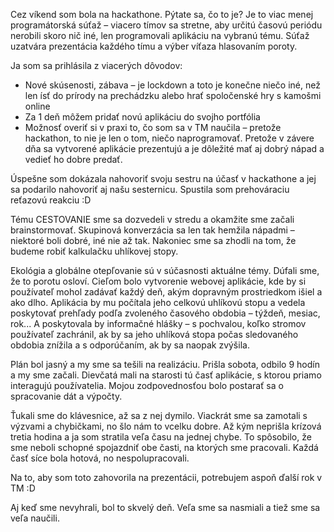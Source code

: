 Cez víkend som bola na hackathone. Pýtate sa, čo to je? Je to viac menej programátorská súťaž – viacero tímov sa stretne, aby určitú časovú periódu nerobili skoro nič iné, len programovali aplikáciu na vybranú tému. Súťaž uzatvára prezentácia každého tímu a výber víťaza hlasovaním poroty.

Ja som sa prihlásila z viacerých dôvodov:
-	Nové skúsenosti, zábava – je lockdown a toto je konečne niečo iné, než len ísť do prírody na prechádzku alebo hrať spoločenské hry s kamošmi online
-	Za 1 deň môžem pridať novú aplikáciu do svojho portfólia
-	Možnosť overiť si v praxi to, čo som sa v TM naučila – pretože hackathon, to nie je len o tom, niečo naprogramovať. Pretože v závere dňa sa vytvorené aplikácie prezentujú a je dôležité mať aj dobrý nápad a vedieť ho dobre predať.

Úspešne som dokázala nahovoriť svoju sestru na účasť v hackathone a jej sa podarilo nahovoriť aj našu sesternicu. Spustila som prehováraciu reťazovú reakciu :D

Tému CESTOVANIE sme sa dozvedeli v stredu a okamžite sme začali brainstormovať. Skupinová konverzácia sa len tak hemžila nápadmi – niektoré boli dobré, iné nie až tak. Nakoniec sme sa zhodli na tom, že budeme robiť kalkulačku uhlíkovej stopy. 

Ekológia a globálne otepľovanie sú v súčasnosti aktuálne témy. Dúfali sme, že to porotu osloví. Cieľom bolo vytvorenie webovej aplikácie, kde by si používateľ mohol zadávať každý deň, akým dopravným prostriedkom išiel a ako dlho. Aplikácia by mu počítala jeho celkovú uhlíkovú stopu a vedela poskytovať prehľady podľa zvoleného časového obdobia – týždeň, mesiac, rok... A poskytovala by informačné hlášky – s pochvalou, koľko stromov používateľ zachránil, ak by sa jeho uhlíková stopa počas sledovaného obdobia znížila a s odporúčaním, ak by sa naopak zvýšila.

Plán bol jasný a my sme sa tešili na realizáciu. Prišla sobota, odbilo 9 hodín a my sme začali. Dievčatá mali na starosti tú časť aplikácie, s ktorou priamo interagujú používatelia. Mojou zodpovednosťou bolo postarať sa o spracovanie dát a výpočty. 

Ťukali sme do klávesnice, až sa z nej dymilo. Viackrát sme sa zamotali s výzvami a chybičkami, no šlo nám to vcelku dobre. Až kým neprišla krízová tretia hodina a ja som stratila veľa času na jednej chybe. To spôsobilo, že sme neboli schopné spojazdniť obe časti, na ktorých sme pracovali. Každá časť síce bola hotová, no nespolupracovali.

Na to, aby som toto zahovorila na prezentácii, potrebujem aspoň ďalší rok v TM :D

Aj keď sme nevyhrali, bol to skvelý deň. Veľa sme sa nasmiali a tiež sme sa veľa naučili. 
